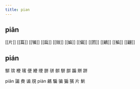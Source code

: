 ```yaml
---
title: pian
---
```


## piān
[[片]] 
[[篇]]
[[犏]]
[[扁]]
[[鍂]]
[[媥]]
[[偏]]
[[囨]]
[[鶣]]
[[楄]]
[[翩]]
## pián
騈
瑸
楩
璸
便
緶
缏
胼
骈
骿
駢
腁
蹁
賆
跰



piǎn
諞
貵
谝
覑
piàn
騗
騙
骗
猵
獱
片
魸
